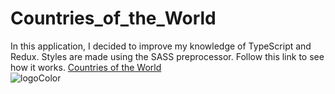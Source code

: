 # Countries_of_the_World
In this application, I decided to improve my knowledge of TypeScript and Redux. Styles are made using the SASS preprocessor.
Follow this link to see how it works.  <a href="https://countries-of-the-world-fr5x.vercel.app" target="_blank">Countries of the World</a>  
![logoColor](https://user-images.githubusercontent.com/96144068/234046629-d073245e-5596-4b09-8334-cf94d2beb69a.jpg)
